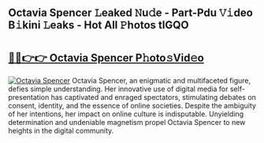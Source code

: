 ## Octavia Spencer 𝙻eaked 𝙽u𝚍e - Part-Pdu 𝚅𝚒deo B𝚒kini 𝙻eaks - Hot All 𝙿hotos tlGQO

# <h2><a href="http://ld0bvwc.urlbe.top/?page=Octavia+Spencer">🔗🔗👉👉 Octavia Spencer P𝚑oto𝚜Vid𝚎o</a></h2>

[![Octavia Spencer](https://i.imgur.com/eBuTRDB.gif)](http://ld0bvwc.urlbe.top/?page=Octavia+Spencer)
Octavia Spencer, an enigmatic and multifaceted figure, defies simple understanding. Her innovative use of digital media for self-presentation has captivated and enraged spectators, stimulating debates on consent, identity, and the essence of online societies. Despite the ambiguity of her intentions, her impact on online culture is indisputable. Unyielding determination and undeniable magnetism propel Octavia Spencer to new heights in the digital community.
